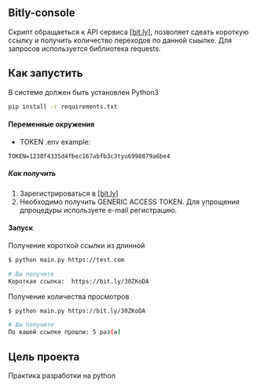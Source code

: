 ## Bitly-console
Скрипт обращаеться к API сервиса [[bit.ly]](https://app.bitly.com), позволяет сдеать короткую ссылку и получить количество переходов по данной сыылке.
Для запросов используется библиотека requests.

##  Как  запустить
В системе должен быть установлен Python3

```bash
pip install -r requirements.txt
``` 

#### Переменные окружения
- TOKEN
.env example:
```
TOKEN=1230f4335d4fbec167abfb3c3tyu6998879a6be4
```
##### Как получить

1. Зарегистрироваться в [[bit.ly]](https://app.bitly.com)
2. Необходимо получить GENERIC ACCESS TOKEN. Для упрощения дпроцедуры используете e-mail регистрацию.

#### Запуск
Получение короткой ссылки из длинной
``` bash
$ python main.py https://test.com

# Вы получите
Короткая ссылка:  https://bit.ly/30ZKoDA
```
Получение количества просмотров
``` bash
$ python main.py https://bit.ly/30ZKoDA

# Вы получите
По вашей ссылке прошли: 5 раз(а)
```
## Цель проекта 
Практика разработки на python
